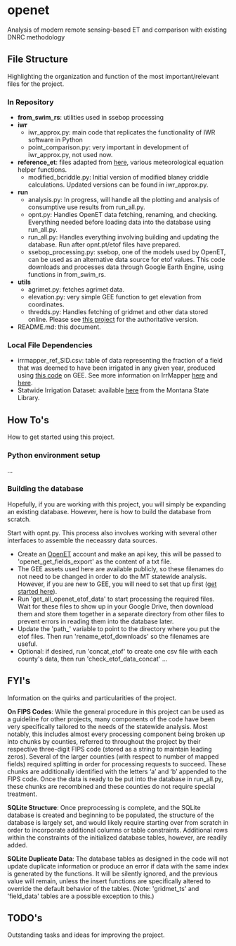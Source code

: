 # openet
Analysis of modern remote sensing-based ET and comparison with existing DNRC methodology

## File Structure
Highlighting the organization and function of the most important/relevant files for the project.
### In Repository
- **from_swim_rs**: utilities used in ssebop processing
- **iwr**
  - iwr_approx.py: main code that replicates the functionality of IWR software in Python
  - point_comparison.py: very important in development of iwr_approx.py, not used now.
- **reference_et**: files adapted from [here](https://github.com/pyet-org/pyet/tree/master), various meteorological equation helper functions.
  - modified_bcriddle.py: Initial version of modified blaney criddle calculations. Updated versions can be found in iwr_approx.py.
- **run**
  - analysis.py: In progress, will handle all the plotting and analysis of consumptive use results from run_all.py.
  - opnt.py: Handles OpenET data fetching, renaming, and checking. Everything needed before loading data into the database using run_all.py.
  - run_all.py: Handles everything involving building and updating the database. Run after opnt.pt/etof files have prepared.
  - ssebop_processing.py: ssebop, one of the models used by OpenET, can be used as an alternative data source for etof values. This code downloads and processes data through Google Earth Engine, using functions in from_swim_rs.
- **utils**
  - agrimet.py: fetches agrimet data.
  - elevation.py: very simple GEE function to get elevation from coordinates.
  - thredds.py: Handles fetching of gridmet and other data stored online. Please see [this project](https://github.com/MTDNRC-WRD/chmdata/tree/main) for the authoritative version.
- README.md: this document.
### Local File Dependencies
- irrmapper_ref_SID.csv: table of data representing the fraction of a field that was deemed to have been irrigated in any given year, produced using [this code](https://code.earthengine.google.com/562fb670c36c9fdbbef965feeb235780) on GEE. See more information on IrrMapper [here](https://www.mdpi.com/2072-4292/12/14/2328) and [here](https://github.com/dgketchum/EEMapper).
- Statwide Irrigation Dataset: available [here](https://mslservices.mt.gov/Geographic_Information/Data/DataList/datalist_Details.aspx?did=%7Bf33bc611-8d4e-4d92-ae99-49762dec888b%7D) from the Montana State Library.

## How To's
How to get started using this project.

### Python environment setup
...

### Building the database
Hopefully, if you are working with this project, you will simply be expanding an existing database. However, here is how to build the database from scratch.

Start with opnt.py. This process also involves working with several other interfaces to assemble the neceassry data sources.
- Create an [OpenET](https://etdata.org/) account and make an api key, this will be passed to 'openet_get_fields_export' as the content of a txt file.
- The GEE assets used here are available publicly, so these filenames do not need to be changed in order to do the MT statewide analysis. However, if you are new to GEE, you will need to set that up first ([get started here](https://developers.google.com/earth-engine/tutorials/community/intro-to-python-api)).
- Run 'get_all_openet_etof_data' to start processing the required files. Wait for these files to show up in your Google Drive, then download them and store them together in a separate directory from other files to prevent errors in reading them into the database later.
- Update the 'path_' variable to point to the directory where you put the etof files. Then run 'rename_etof_downloads' so the filenames are useful.
- Optional: if desired, run 'concat_etof' to create one csv file with each county's data, then run 'check_etof_data_concat' ...

## FYI's
Information on the quirks and particularities of the project.

**On FIPS Codes**: While the general procedure in this project can be used as a guideline for other projects, many components of the code have been very specifically tailored to the needs of the statewide analysis. Most notably, this includes almost every processing component being broken up into chunks by counties, referred to throughout the project by their respective three-digit FIPS code (stored as a string to maintain leading zeros). Several of the larger counties (with respect to number of mapped fields) required splitting in order for processing requests to succeed. These chunks are additionally identified with the letters ‘a’ and ‘b’ appended to the FIPS code. Once the data is ready to be put into the database in run_all.py, these chunks are recombined and these counties do not require special treatment.

**SQLite Structure**: Once preprocessing is complete, and the SQLite database is created and beginning to be populated, the structure of the database is largely set, and would likely require starting over from scratch in order to incorporate additional columns or table constraints. Additional rows within the constraints of the initialized database tables, however, are readily added.

**SQLite Duplicate Data**: The database tables as designed in the code will not update duplicate information or produce an error if data with the same index is generated by the functions. It will be silently ignored, and the previous value will remain, unless the insert functions are specifically altered to override the default behavior of the tables. (Note: 'gridmet_ts' and 'field_data' tables are a possible exception to this.)

## TODO's
Outstanding tasks and ideas for improving the project.
